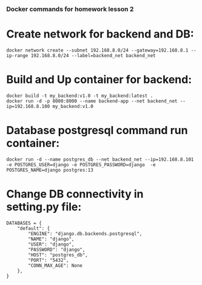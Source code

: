 ### Docker commands for homework lesson 2

# Create network for backend and DB:
`docker network create --subnet 192.168.8.0/24 --gateway=192.168.8.1 --ip-range 192.168.8.0/24 --label=backend_net backend_net`

# Build and Up container for backend:
```
docker build -t my_backend:v1.0 -t my_backend:latest .
docker run -d -p 8000:8000 --name backend-app --net backend_net --ip=192.168.8.100 my_backend:v1.0
```

# Database postgresql command run container:
```
docker run -d --name postgres_db --net backend_net --ip=192.168.8.101 -e POSTGRES_USER=django -e POSTGRES_PASSWORD=django  -e POSTGRES_NAME=django postgres:13
```
# Change DB connectivity in setting.py file:

```
DATABASES = {
    "default": {
        "ENGINE": "django.db.backends.postgresql",
        "NAME": "django",
        "USER": "django",
        "PASSWORD": "django",
        "HOST": "postgres_db",
        "PORT": "5432",
        "CONN_MAX_AGE": None
    },
}
```
